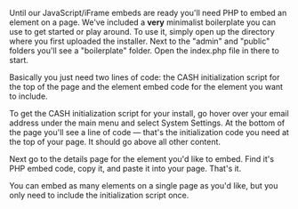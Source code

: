 Until our JavaScript/iFrame embeds are ready you'll need PHP to embed an element on a page. We've 
included a **very** minimalist boilerplate you can use to get started or play around. To use it, 
simply open up the directory where you first uploaded the installer. Next to the "admin" and "public" 
folders you'll see a "boilerplate" folder. Open the index.php file in there to start.

Basically you just need two lines of code: the CASH initialization script for the top of the page 
and the element embed code for the element you want to include. 

To get the CASH initialization script for your install, go hover over your email address under the 
main menu and select System Settings. At the bottom of the page you'll see a line of code — that's 
the initialization code you need at the top of your page. It should go above all other content. 

Next go to the details page for the element you'd like to embed. Find it's PHP embed code, copy it,
and paste it into your page. That's it. 

You can embed as many elements on a single page as you'd like, but you only need to include the 
initialization script once. 